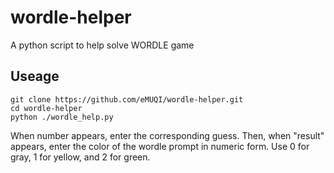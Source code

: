 # wordle-helper
A python script to help solve WORDLE game

## Useage
```
git clone https://github.com/eMUQI/wordle-helper.git
cd wordle-helper
python ./wordle_help.py

```

When number appears, enter the corresponding guess.
Then, when "result" appears, enter the color of the wordle prompt in numeric form. Use 0 for gray, 1 for yellow, and 2 for green.